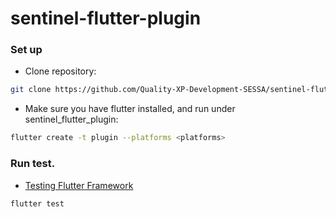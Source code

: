 # sentinel-flutter-plugin

### Set up

-   Clone repository:

```sh
git clone https://github.com/Quality-XP-Development-SESSA/sentinel-flutter-plugin.git
```

-   Make sure you have flutter installed, and run under sentinel_flutter_plugin:

```sh
flutter create -t plugin --platforms <platforms>
```

### Run test.

-   [Testing Flutter Framework](https://flutter.dev/docs/testing)

```sh
flutter test
```
